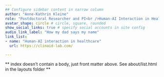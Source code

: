 ```yaml
---
## Configure sidebar content in narrow column
author: "Anne-Kathrin Kleine"
role: "Postdoctoral Researcher and PI<br />Human-AI Interaction in Healthcare<br />LMU Munich"
avatar_shape: circle # circle, square, rounded
show_social_links: true # specify social accounts in site config
audio_link_label: "How my dad says my name"
link_list:
- name: "Human-AI interaction in healthcare"
  url: https://clinaid-lab.com/

---
```


** index doesn't contain a body, just front matter above.
See about/list.html in the layouts folder **
